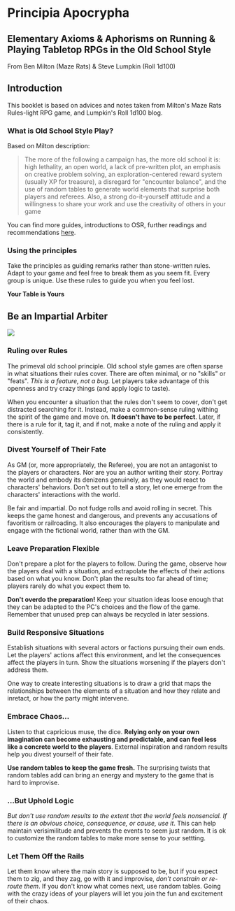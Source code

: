 # Principia Apocrypha

## Elementary Axioms & Aphorisms on Running & Playing Tabletop RPGs in the **Old School Style**

From Ben Milton (Maze Rats) & Steve Lumpkin (Roll 1d100)

## Introduction

This booklet is based on advices and notes taken from Milton's Maze Rats Rules-light RPG game, and Lumpkin's Roll 1d100 blog.

### What is Old School Style Play?

Based on Milton description:

> The more of the following a campaign has, the more old school it is: high lethality, an open world, a lack of pre-written plot, an emphasis on creative problem solving, an exploration-centered reward system (usually XP for treasure), a disregard for "encounter balance", and the use of random tables to generate world elements that surprise both players and referees. Also, a strong do-it-yourself attitude and a willingness to share your work and use the creativity of others in your game

You can find more guides, introductions to OSR, further readings and recommendations [here](https://lithyscaphe.blogspot.com/p/principia-apocrypha.html).

### Using the principles

Take the principles as guiding remarks rather than stone-written rules. Adapt to your game and feel free to break them as you seem fit. Every group is unique. Use these rules to guide you when you feel lost.

**Your Table is Yours**

## Be an Impartial Arbiter

![](principia-1.png)

### Ruling over Rules

The primeval old school principle. Old school style games are often sparse in what situations their rules cover. There are often minimal, or no "skills" or "feats". *This is a feature, not a bug*. Let players take advantage of this openness and try crazy things (and apply logic to taste).

When you encounter a situation that the rules don't seem to cover, don't get distracted searching for it. Instead, make a common-sense ruling withing the spirit of the game and move on. **It doesn't have to be perfect**. Later, if there is a rule for it, tag it, and if not, make a note of the ruling and apply it consistently.

### Divest Yourself of Their Fate

As GM (or, more appropriately, the Referee), you are not an antagonist to the players or characters. Nor are you an author writing their story. Portray the world and embody its denizens genuinely, as they would react to characters' behaviors. Don't set out to tell a story, let one emerge from the characters' interactions with the world.

Be fair and impartial. Do not fudge rolls and avoid rolling in secret. This keeps the game honest and dangerous, and prevents any accusations of favoritism or railroading. It also encourages the players to manipulate and engage with the fictional world, rather than with the GM.

### Leave Preparation Flexible

Don't prepare a plot for the players to follow. During the game, observe how the players deal with a situation, and extrapolate the effects of their actions based on what you know. Don't plan the results too far ahead of time; players rarely do what you expect them to.

**Don't overdo the preparation!** Keep your situation ideas loose enough that they can be adapted to the PC's choices and the flow of the game. Remember that unused prep can always be recycled in later sessions.

### Build Responsive Situations

Establish situations with several actors or factions pursuing their own ends. Let the players' actions affect this environment, and let the consequences affect the players in turn. Show the situations worsening if the players don't address them.

One way to create interesting situations is to draw a grid that maps the relationships between the elements of a situation and how they relate and inretact, or how the party might intervene.

### Embrace Chaos...

Listen to that capricious muse, the dice. **Relying only on your own imagination can become exhausting and predictable, and can feel less like a concrete world to the players**. External inspiration and random results help you divest yourself of their fate.

**Use random tables to keep the game fresh.** The surprising twists that random tables add can bring an energy and mystery to the game that is hard to improvise.

### ...But Uphold Logic

*But don't use random results to the extent that the world feels nonsencial. If there is an obvious choice, consequence, or cause, use it*. This can help maintain verisimilitude and prevents the events to seem just random. It is ok to customize the random tables to make more sense to your settting.

### Let Them Off the Rails

Let them know where the main story is supposed to be, but if you expect them to zig, and they zag, go with it and improvise, *don't constrain or re-route them*. If you don't know what comes next, use random tables. Going with the crazy ideas of your players will let you join the fun and excitement of their chaos.

